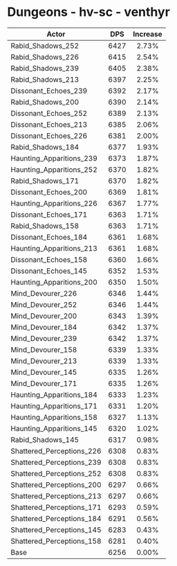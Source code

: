 # Dungeons - hv-sc - venthyr
| Actor | DPS | Increase |
|---|:---:|:---:|
|Rabid_Shadows_252|6427|2.73%|
|Rabid_Shadows_226|6415|2.54%|
|Rabid_Shadows_239|6405|2.38%|
|Rabid_Shadows_213|6397|2.25%|
|Dissonant_Echoes_239|6392|2.17%|
|Rabid_Shadows_200|6390|2.14%|
|Dissonant_Echoes_252|6389|2.13%|
|Dissonant_Echoes_213|6385|2.06%|
|Dissonant_Echoes_226|6381|2.00%|
|Rabid_Shadows_184|6377|1.93%|
|Haunting_Apparitions_239|6373|1.87%|
|Haunting_Apparitions_252|6370|1.82%|
|Rabid_Shadows_171|6370|1.82%|
|Dissonant_Echoes_200|6369|1.81%|
|Haunting_Apparitions_226|6367|1.77%|
|Dissonant_Echoes_171|6363|1.71%|
|Rabid_Shadows_158|6363|1.71%|
|Dissonant_Echoes_184|6361|1.68%|
|Haunting_Apparitions_213|6361|1.68%|
|Dissonant_Echoes_158|6360|1.66%|
|Dissonant_Echoes_145|6352|1.53%|
|Haunting_Apparitions_200|6350|1.50%|
|Mind_Devourer_226|6346|1.44%|
|Mind_Devourer_252|6346|1.44%|
|Mind_Devourer_200|6343|1.39%|
|Mind_Devourer_184|6342|1.37%|
|Mind_Devourer_239|6342|1.37%|
|Mind_Devourer_158|6339|1.33%|
|Mind_Devourer_213|6339|1.33%|
|Mind_Devourer_145|6335|1.26%|
|Mind_Devourer_171|6335|1.26%|
|Haunting_Apparitions_184|6333|1.23%|
|Haunting_Apparitions_171|6331|1.20%|
|Haunting_Apparitions_158|6327|1.13%|
|Haunting_Apparitions_145|6320|1.02%|
|Rabid_Shadows_145|6317|0.98%|
|Shattered_Perceptions_226|6308|0.83%|
|Shattered_Perceptions_239|6308|0.83%|
|Shattered_Perceptions_252|6308|0.83%|
|Shattered_Perceptions_200|6297|0.66%|
|Shattered_Perceptions_213|6297|0.66%|
|Shattered_Perceptions_171|6293|0.59%|
|Shattered_Perceptions_184|6291|0.56%|
|Shattered_Perceptions_145|6283|0.43%|
|Shattered_Perceptions_158|6281|0.40%|
|Base|6256|0.00%|
